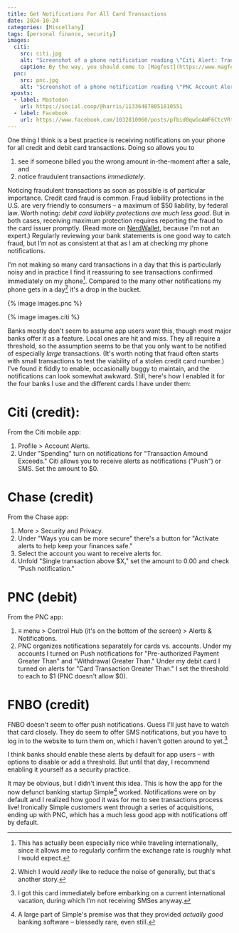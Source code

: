 ```yaml
---
title: Get Notifications For All Card Transactions
date: 2024-10-24
categories: [Miscellany]
tags: [personal finance, security]
images:
  citi:
    src: citi.jpg
    alt: "Screenshot of a phone notification reading \"Citi Alert: Transaction Exceeds. A $160.00 transaction was made at MAGFEST USA on card ending in. View details now.\""
    caption: By the way, you should come to [Magfest](https://www.magfest.org) with me.
  pnc:
    src: pnc.jpg
    alt: "Screenshot of a phone notification reading \"PNC Account Alert. On 10/20/24, a $306.87 cash withdrawal was deducted from PNC account from an ATM. This is greater than your alert threshold.\""
 xposts:
  - label: Mastodon
    url: https://social.coop/@harris/113364878051810551
  - label: Facebook
    url: https://www.facebook.com/1032810060/posts/pfbid0qwGoAWF6CtcVRtRDGcFiAevUS7uzEYiwwHStVDGHH9hnpn2cHty36JUEesuTCxZ3l/
---
```


One thing I think is a best practice is receiving notifications on your phone for all credit and debit card transactions. Doing so allows you to

1. see if someone billed you the wrong amount in-the-moment after a sale, and
2. notice fraudulent transactions *immediately*.

Noticing fraudulent transactions as soon as possible is of particular importance. Credit card fraud is common. Fraud liability protections in the U.S. are very friendly to consumers – a maximum of $50 liability, by federal law. Worth noting: *debit card liability protections are much less good*. But in both cases, receiving maximum protection requires reporting the fraud to the card issuer promptly. (Read more on [NerdWallet][], because I'm not an expert.) Regularly reviewing your bank statements is one good way to catch fraud, but I’m not as consistent at that as I am at checking my phone notifications.

[NerdWallet]: https://www.nerdwallet.com/article/credit-cards/credit-card-vs-debit-card-safer-online-purchases

I'm not making so many card transactions in a day that this is particularly noisy and in practice I find it reassuring to see transactions confirmed immediately on my phone[^1]. Compared to the many other notifications my phone gets in a day[^2] it's a drop in the bucket.

[^1]: This has actually been especially nice while traveling internationally, since it allows me to regularly confirm the exchange rate is roughly what I would expect.
[^2]: Which I would *really* like to reduce the noise of generally, but that's another story.

{% image images.pnc %}

{% image images.citi %}

Banks mostly don't seem to assume app users want this, though most major banks offer it as a feature. Local ones are hit and miss. They all require a threshold, so the assumption seems to be that you only want to be notified of especially *large* transactions. (It's worth noting that fraud often starts with small transactions to test the viability of a stolen credit card number.) I've found it fiddly to enable, occasionally buggy to maintain, and the notifications can look somewhat awkward. Still, here's how I enabled it for the four banks I use and the different cards I have under them:

# Citi (credit):

From the Citi mobile app:

1. Profile > Account Alerts.
2. Under "Spending" turn on notifications for "Transaction Amound Exceeds." Citi allows you to receive alerts as notifications ("Push") or SMS. Set the amount to $0.

# Chase (credit)

From the Chase app:

1. More > Security and Privacy.
2. Under "Ways you can be more secure" there's a button for "Activate alerts to help keep your finances safe."
3. Select the account you want to receive alerts for.
4. Unfold "Single transaction above $X," set the amount to 0.00 and check "Push notification."

# PNC (debit)

From the PNC app:

1. ≡ menu > Control Hub (it's on the bottom of the screen) > Alerts & Notifications.
2. PNC organizes notifications separately for cards vs. accounts. Under my accounts I turned on Push notifications for "Pre-authorized Payment Greater Than" and "Withdrawal Greater Than." Under my debit card I turned on alerts for "Card Transaction Greater Than." I set the threshold to each to $1 (PNC doesn't allow $0).

# FNBO (credit)

FNBO doesn't seem to offer push notifications. Guess I'll just have to watch that card closely. They do seem to offer SMS notifications, but you have to log in to the website to turn them on, which I haven't gotten around to yet.[^3]

[^3]: I got this card immediately before embarking on a current international vacation, during which I'm not receiving SMSes anyway.

I think banks should enable these alerts by default for app users – with options to disable or add a threshold. But until that day, I recommend enabling it yourself as a security practice.

It may be obvious, but I didn't invent this idea. This is how the app for the now defunct banking startup Simple[^4] worked. Notifications were on by default and I realized how good it was for me to see transactions process live! Ironically Simple customers went through a series of acquisitions, ending up with PNC, which has a much less good app with notifications off by default.

[^4]: A large part of Simple's premise was that they provided _actually good_ banking software – blessedly rare, even still.